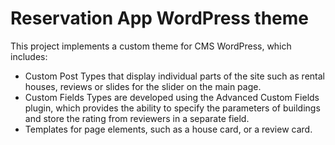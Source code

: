 # Reservation App WordPress theme

This project implements a custom theme for CMS WordPress, which includes:
- Custom Post Types that display individual parts of the site such as rental houses, reviews or slides for the slider on the main page.
- Custom Fields Types are developed using the Advanced Custom Fields plugin, which provides the ability to specify the parameters of buildings and store the rating from reviewers in a separate field.
- Templates for page elements, such as a house card, or a review card.

